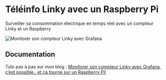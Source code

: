 # Téléinfo Linky avec un Raspberry Pi
Surveiller sa consommation électrique en temps réel avec un compteur Linky et un Raspberry 

![Monitorer son compteur Linky avec Grafana](https://sebastienreuiller.fr/blog/wp-content/uploads/2019/10/capture_teleinfo_avec_tarif.png)



## Documentation

Tuto pas à pas sur  mon blog : [Monitorer son compteur Linky avec Grafana, c’est possible.. et ça tourne sur un Raspberry Pi!](https://sebastienreuiller.fr/blog/monitorer-son-compteur-linky-avec-grafana-cest-possible-et-ca-tourne-sur-un-raspberry-pi/)

